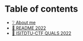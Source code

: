 # Table of contents

* [❔ About me](README.md)
* [🎂 README 2022](readme-2022.md)
* [🚩 ISITDTU-CTF QUALS 2022](isitdtu-ctf-quals-2022.md)
